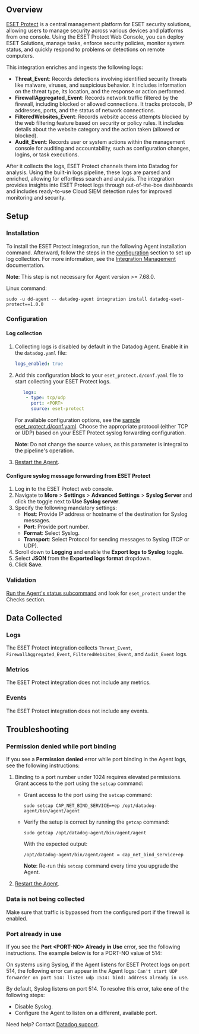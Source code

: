 ## Overview

[ESET Protect][4] is a central management platform for ESET security solutions, allowing users to manage security across various devices and platforms from one console. Using the ESET Protect Web Console, you can deploy ESET Solutions, manage tasks, enforce security policies, monitor system status, and quickly respond to problems or detections on remote computers.

This integration enriches and ingests the following logs:

- **Threat_Event**: Records detections involving identified security threats like malware, viruses, and suspicious behavior. It includes information on the threat type, its location, and the response or action performed.
- **FirewallAggregated_Event**: Records network traffic filtered by the firewall, including blocked or allowed connections. It tracks protocols, IP addresses, ports, and the status of network connections.
- **FilteredWebsites_Event**: Records website access attempts blocked by the web filtering feature based on security or policy rules. It includes details about the website category and the action taken (allowed or blocked).
- **Audit_Event**: Records user or system actions within the management console for auditing and accountability, such as configuration changes, logins, or task executions.

After it collects the logs, ESET Protect channels them into Datadog for analysis. Using the built-in logs pipeline, these logs are parsed and enriched, allowing for effortless search and analysis. The integration provides insights into ESET Protect logs through out-of-the-box dashboards and includes ready-to-use Cloud SIEM detection rules for improved monitoring and security.

## Setup

### Installation

To install the ESET Protect integration, run the following Agent installation command. Afterward, follow the steps in the [configuration](#configuration) section to set up log collection. For more information, see the [Integration Management][5] documentation.

**Note**: This step is not necessary for Agent version >= 7.68.0.

Linux command:

  ```shell
  sudo -u dd-agent -- datadog-agent integration install datadog-eset-protect==1.0.0
  ```

### Configuration

#### Log collection

1. Collecting logs is disabled by default in the Datadog Agent. Enable it in the `datadog.yaml` file:

    ```yaml
    logs_enabled: true
    ```

2. Add this configuration block to your `eset_protect.d/conf.yaml` file to start collecting your ESET Protect logs.

   ```yaml
      logs:
       - type: tcp/udp
         port: <PORT>
         source: eset-protect
      ```

      For available configuration options, see the [sample eset_protect.d/conf.yaml][6]. Choose the appropriate protocol (either TCP or UDP) based on your ESET Protect syslog forwarding configuration.

      **Note**: Do not change the source values, as this parameter is integral to the pipeline's operation.

3. [Restart the Agent][1].

#### Configure syslog message forwarding from ESET Protect

1. Log in to the ESET Protect web console.
2. Navigate to **More** > **Settings** > **Advanced Settings** > **Syslog Server** and click the toggle next to **Use Syslog server**.
3. Specify the following mandatory settings:
   - **Host**: Provide IP address or hostname of the destination for Syslog messages.
   - **Port**: Provide port number.
   - **Format**: Select Syslog.
   - **Transport**: Select Protocol for sending messages to Syslog (TCP or UDP).
4. Scroll down to **Logging** and enable the **Export logs to Syslog** toggle.
5. Select **JSON** from the **Exported logs format** dropdown.
6. Click **Save**.

### Validation

[Run the Agent's status subcommand][2] and look for `eset_protect` under the Checks section.

## Data Collected

### Logs

The ESET Protect integration collects `Threat_Event`, `FirewallAggregated_Event`, `FilteredWebsites_Event`, and `Audit_Event` logs.

### Metrics

The ESET Protect integration does not include any metrics.

### Events

The ESET Protect integration does not include any events.

## Troubleshooting

### Permission denied while port binding

If you see a **Permission denied** error while port binding in the Agent logs, see the following instructions:

   1. Binding to a port number under 1024 requires elevated permissions. Grant access to the port using the `setcap` command:

      - Grant access to the port using the `setcap` command:

         ```shell
         sudo setcap CAP_NET_BIND_SERVICE=+ep /opt/datadog-agent/bin/agent/agent
         ```

      - Verify the setup is correct by running the `getcap` command:

         ```shell
         sudo getcap /opt/datadog-agent/bin/agent/agent
         ```

         With the expected output:

         ```shell
         /opt/datadog-agent/bin/agent/agent = cap_net_bind_service+ep
         ```

         **Note**: Re-run this `setcap` command every time you upgrade the Agent.

   2. [Restart the Agent][1].

### Data is not being collected

Make sure that traffic is bypassed from the configured port if the firewall is enabled.

### Port already in use

If you see the **Port <PORT-NO\> Already in Use** error, see the following instructions. The example below is for a PORT-NO value of 514:

On systems using Syslog, if the Agent listens for ESET Protect logs on port 514, the following error can appear in the Agent logs:
`Can't start UDP forwarder on port 514: listen udp :514: bind: address already in use`.

By default, Syslog listens on port 514. To resolve this error, take **one** of the following steps:

- Disable Syslog.
- Configure the Agent to listen on a different, available port.

Need help? Contact [Datadog support][3].

[1]: https://docs.datadoghq.com/agent/guide/agent-commands/#start-stop-and-restart-the-agent
[2]: https://docs.datadoghq.com/agent/guide/agent-commands/#agent-status-and-information
[3]: https://docs.datadoghq.com/help/
[4]: https://identity.eset.com/login/pwd?ReturnUrl=%2Fconnect%2Fauthorize%2Fcallback%3Fclient_id%3DERA%26response_type%3Dcode%26scope%3Dopenid%2520profile%2520eset_id%2520eca%26ui_locales%3Den-US%26redirect_uri%3Dhttps%253A%252F%252Fprotect.eset.com
[5]: https://docs.datadoghq.com/agent/guide/integration-management/?tab=linux#install
[6]: https://github.com/DataDog/integrations-core/blob/master/eset_protect/datadog_checks/eset_protect/data/conf.yaml.example